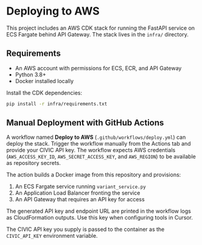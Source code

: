 # Deploying to AWS

This project includes an AWS CDK stack for running the FastAPI service on ECS Fargate behind API Gateway. The stack lives in the `infra/` directory.

## Requirements
- An AWS account with permissions for ECS, ECR, and API Gateway
- Python 3.8+
- Docker installed locally

Install the CDK dependencies:

```bash
pip install -r infra/requirements.txt
```

## Manual Deployment with GitHub Actions

A workflow named **Deploy to AWS** (`.github/workflows/deploy.yml`) can deploy the stack. Trigger the workflow manually from the Actions tab and provide your CIVIC API key. The workflow expects AWS credentials (`AWS_ACCESS_KEY_ID`, `AWS_SECRET_ACCESS_KEY`, and `AWS_REGION`) to be available as repository secrets.

The action builds a Docker image from this repository and provisions:

1. An ECS Fargate service running `variant_service.py`
2. An Application Load Balancer fronting the service
3. An API Gateway that requires an API key for access

The generated API key and endpoint URL are printed in the workflow logs as CloudFormation outputs. Use this key when configuring tools in Cursor.

The CIVIC API key you supply is passed to the container as the `CIVIC_API_KEY` environment variable.

